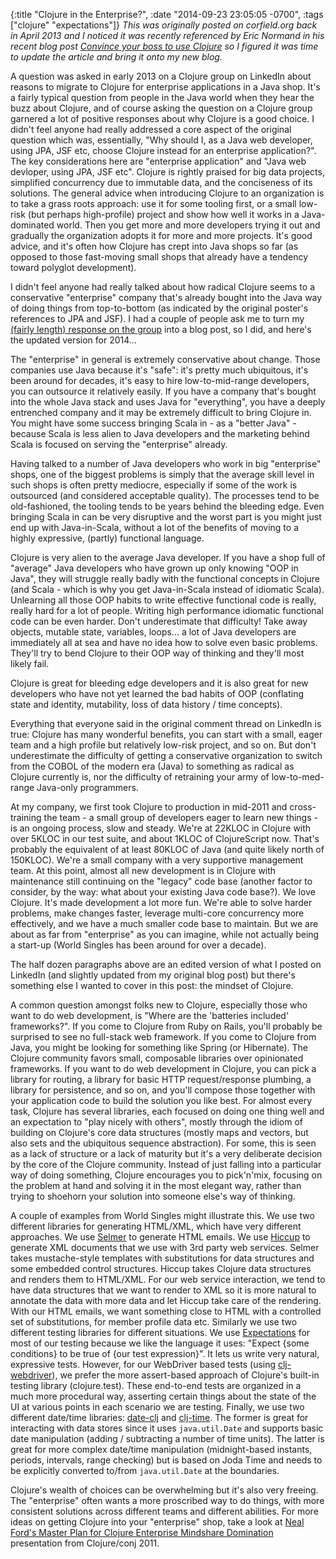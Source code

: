 {:title "Clojure in the Enterprise?",
 :date "2014-09-23 23:05:05 -0700",
 :tags ["clojure" "expectations"]}
_This was originally posted on corfield.org back in April 2013 and I noticed it was recently referenced by Eric Normand in his recent blog post [Convince your boss to use Clojure](http://www.lispcast.com/convince-your-boss-to-use-clojure) so I figured it was time to update the article and bring it onto my new blog._

A question was asked in early 2013 on a Clojure group on LinkedIn about reasons to migrate to Clojure for enterprise applications in a Java shop. It's a fairly typical question from people in the Java world when they hear the buzz about Clojure, and of course asking the question on a Clojure group garnered a lot of positive responses about why Clojure is a good choice. I didn't feel anyone had really addressed a core aspect of the original question which was, essentially, "Why should I, as a Java web developer, using JPA, JSF etc, choose Clojure instead for an enterprise application?".<!-- more --> The key considerations here are "enterprise application" and "Java web devloper, using JPA, JSF etc". Clojure is rightly praised for big data projects, simplified concurrency due to immutable data, and the conciseness of its solutions. The general advice when introducing Clojure to an organization is to take a grass roots approach: use it for some tooling first, or a small low-risk (but perhaps high-profile) project and show how well it works in a Java-dominated world. Then you get more and more developers trying it out and gradually the organization adopts it for more and more projects. It's good advice, and it's often how Clojure has crept into Java shops so far (as opposed to those fast-moving small shops that already have a tendency toward polyglot development).

I didn't feel anyone had really talked about how radical Clojure seems to a conservative "enterprise" company that's already bought into the Java way of doing things from top-to-bottom (as indicated by the original poster's references to JPA and JSF). I had a couple of people ask me to turn my [(fairly length) response on the group](http://www.linkedin.com/groupItem?view=&gid=1058217&item=ANET%3AS%3A228031575&commentID=129649205&trk=NUS_RITM-title#commentID_129649205) into a blog post, so I did, and here's the updated version for 2014...

The "enterprise" in general is extremely conservative about change. Those companies use Java because it's "safe": it's pretty much ubiquitous, it's been around for decades, it's easy to hire low-to-mid-range developers, you can outsource it relatively easily. If you have a company that's bought into the whole Java stack and uses Java for "everything", you have a deeply entrenched company and it may be extremely difficult to bring Clojure in. You might have some success bringing Scala in - as a "better Java" - because Scala is less alien to Java developers and the marketing behind Scala is focused on serving the "enterprise" already.

Having talked to a number of Java developers who work in big "enterprise" shops, one of the biggest problems is simply that the average skill level in such shops is often pretty mediocre, especially if some of the work is outsourced (and considered acceptable quality). The processes tend to be old-fashioned, the tooling tends to be years behind the bleeding edge. Even bringing Scala in can be very disruptive and the worst part is you might just end up with Java-in-Scala, without a lot of the benefits of moving to a highly expressive, (partly) functional language.

Clojure is very alien to the average Java developer. If you have a shop full of "average" Java developers who have grown up only knowing "OOP in Java", they will struggle really badly with the functional concepts in Clojure (and Scala - which is why you get Java-in-Scala instead of idiomatic Scala). Unlearning all those OOP habits to write effective functional code is really, really hard for a lot of people. Writing high performance idiomatic functional code can be even harder. Don't underestimate that difficulty! Take away objects, mutable state, variables, loops... a lot of Java developers are immediately all at sea and have no idea how to solve even basic problems. They'll try to bend Clojure to their OOP way of thinking and they'll most likely fail.

Clojure is great for bleeding edge developers and it is also great for new developers who have not yet learned the bad habits of OOP (conflating state and identity, mutability, loss of data history / time concepts).

Everything that everyone said in the original comment thread on LinkedIn is true: Clojure has many wonderful benefits, you can start with a small, eager team and a high profile but relatively low-risk project, and so on. But don't underestimate the difficulty of getting a conservative organization to switch from the COBOL of the modern era (Java) to something as radical as Clojure currently is, nor the difficulty of retraining your army of low-to-med-range Java-only programmers.

At my company, we first took Clojure to production in mid-2011 and cross-training the team - a small group of developers eager to learn new things - is an ongoing process, slow and steady. We're at 22KLOC in Clojure with over 5KLOC in our test suite, and about 1KLOC of ClojureScript now. That's probably the equivalent of at least 80KLOC of Java (and quite likely north of 150KLOC). We're a small company with a very supportive management team. At this point, almost all new development is in Clojure with maintenance still continuing on the "legacy" code base (another factor to consider, by the way: what about your existing Java code base?). We love Clojure. It's made development a lot more fun. We're able to solve harder problems, make changes faster, leverage multi-core concurrency more effectively, and we have a much smaller code base to maintain. But we are about as far from "enterprise" as you can imagine, while not actually being a start-up (World Singles has been around for over a decade).

The half dozen paragraphs above are an edited version of what I posted on LinkedIn (and slightly updated from my original blog post) but there's something else I wanted to cover in this post: the mindset of Clojure.

A common question amongst folks new to Clojure, especially those who want to do web development, is "Where are the 'batteries included' frameworks?". If you come to Clojure from Ruby on Rails, you'll probably be surprised to see no full-stack web framework. If you come to Clojure from Java, you might be looking for something like Spring (or Hibernate). The Clojure community favors small, composable libraries over opinionated frameworks. If you want to do web development in Clojure, you can pick a library for routing, a library for basic HTTP request/response plumbing, a library for persistence, and so on, and you'll compose those together with your application code to build the solution you like best. For almost every task, Clojure has several libraries, each focused on doing one thing well and an expectation to "play nicely with others", mostly through the idiom of building on Clojure's core data structures (mostly maps and vectors, but also sets and the ubiquitous sequence abstraction). For some, this is seen as a lack of structure or a lack of maturity but it's a very deliberate decision by the core of the Clojure community. Instead of just falling into a particular way of doing something, Clojure encourages you to pick'n'mix, focusing on the problem at hand and solving it in the most elegant way, rather than trying to shoehorn your solution into someone else's way of thinking.

A couple of examples from World Singles might illustrate this. We use two different libraries for generating HTML/XML, which have very different approaches. We use [Selmer](https://github.com/yogthos/Selmer) to generate HTML emails. We use [Hiccup](https://github.com/weavejester/hiccup) to generate XML documents that we use with 3rd party web services. Selmer takes mustache-style templates with substitutions for data structures and some embedded control structures. Hiccup takes Clojure data structures and renders them to HTML/XML. For our web service interaction, we tend to have data structures that we want to render to XML so it is more natural to annotate the data with more data and let Hiccup take care of the rendering. With our HTML emails, we want something close to HTML with a controlled set of substitutions, for member profile data etc. Similarly we use two different testing libraries for different situations. We use [Expectations](https://github.com/jaycfields/expectations) for most of our testing because we like the language it uses: "Expect {some conditions} to be true of {our test expression}". It lets us write very natural, expressive tests. However, for our WebDriver based tests (using [clj-webdriver](https://github.com/semperos/clj-webdriver)), we prefer the more assert-based approach of Clojure's built-in testing library (clojure.test). These end-to-end tests are organized in a much more procedural way, asserting certain things about the state of the UI at various points in each scenario we are testing. Finally, we use two different date/time libraries: [date-clj](https://github.com/stackoverflow/date-clj) and [clj-time](https://github.com/clj-time/clj-time). The former is great for interacting with data stores since it uses `java.util.Date` and supports basic date manipulation (adding / subtracting a number of time units). The latter is great for more complex date/time manipulation (midnight-based instants, periods, intervals, range checking) but is based on Joda Time and needs to be explicitly converted to/from `java.util.Date` at the boundaries.

Clojure's wealth of choices can be overwhelming but it's also very freeing. The "enterprise" often wants a more proscribed way to do things, with more consistent solutions across different teams and different abilities. For more ideas on getting Clojure into your "enterprise" shop, take a look at [Neal Ford's Master Plan for Clojure Enterprise Mindshare Domination](http://www.youtube.com/watch?v=2WLgzCkhN2g) presentation from Clojure/conj 2011.

